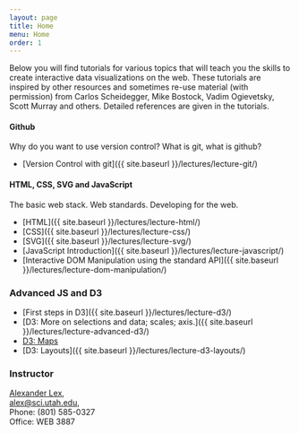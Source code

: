```yaml
---
layout: page
title: Home
menu: Home
order: 1
---
```


Below you will find tutorials for various topics that will teach you the skills to create interactive data visualizations on the web. These tutorials are inspired by other resources and sometimes re-use material (with permission) from Carlos Scheidegger, Mike Bostock, Vadim Ogievetsky, Scott Murray and others. Detailed references are given in the tutorials. 


#### Github

Why do you want to use version control? What is git, what is github? 
- [Version Control with git]({{ site.baseurl }}/lectures/lecture-git/)

#### HTML, CSS, SVG and JavaScript

The basic web stack. Web standards. Developing for the web.

- [HTML]({{ site.baseurl }}/lectures/lecture-html/)
- [CSS]({{ site.baseurl }}/lectures/lecture-css/)
- [SVG]({{ site.baseurl }}/lectures/lecture-svg/)
- [JavaScript Introduction]({{ site.baseurl }}/lectures/lecture-javascript/)
- [Interactive DOM Manipulation using the standard API]({{ site.baseurl }}/lectures/lecture-dom-manipulation/)
 
### Advanced JS and D3

- [First steps in D3]({{ site.baseurl }}/lectures/lecture-d3/)
- [D3: More on selections and data; scales; axis.]({{ site.baseurl }}/lectures/lecture-advanced-d3/)
- [D3: Maps]({{site.baseurl}}/lectures/lecture-maps/) 
- [D3: Layouts]({{ site.baseurl }}/lectures/lecture-d3-layouts/)
 


### Instructor

[Alexander Lex](http://alexander-lex.net),  
[alex@sci.utah.edu](mailto:alex@sci.utah.edu),  
Phone: (801) 585-0327  
Office: WEB 3887

